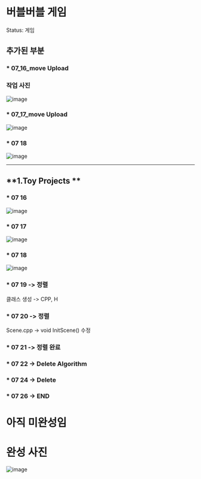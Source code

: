 # 버블버블 게임

Status: 게임

## **추가된 부분**

### * 07_16_move  Upload
### 작업 사진


![image](https://user-images.githubusercontent.com/68671394/125887309-cf5a7a5e-3156-48e1-8307-399281d5dca0.png)
### * 07_17_move Upload

![image](https://user-images.githubusercontent.com/68671394/126036971-e3942611-dd9b-40b7-a395-77430ea4137e.png)
### * 07 18  
![image](https://user-images.githubusercontent.com/68671394/126063934-cfbe6ee8-78b5-4d1b-a155-fbbdc7b1c730.png)

---

## **1.Toy Projects **
### * 07 16  
![image](https://user-images.githubusercontent.com/68671394/125797798-b826cb93-585e-429e-af52-328a6c212ed8.png)
### * 07 17  
![image](https://user-images.githubusercontent.com/68671394/126037001-35aa7ca4-c286-42e3-a3e4-291680bda71c.png)
### * 07 18
![image](https://user-images.githubusercontent.com/68671394/126063934-cfbe6ee8-78b5-4d1b-a155-fbbdc7b1c730.png)
### * 07 19 -> 정렬
클래스 생성 -> CPP, H
### * 07 20 -> 정렬
Scene.cpp  ->  void InitScene() 수정
### * 07 21 -> 정렬 완료
### * 07 22 -> Delete Algorithm
### * 07 24 -> Delete
### * 07 26 -> END

# 아직 미완성임 

# 완성 사진

![image](https://user-images.githubusercontent.com/68671394/125798007-1c1f08f2-23b8-429c-a8e7-f2b19c5216a8.png)

